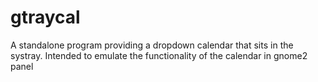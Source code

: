 gtraycal
========

A standalone program providing a dropdown calendar that sits in the systray. Intended to emulate the functionality of the calendar in gnome2 panel